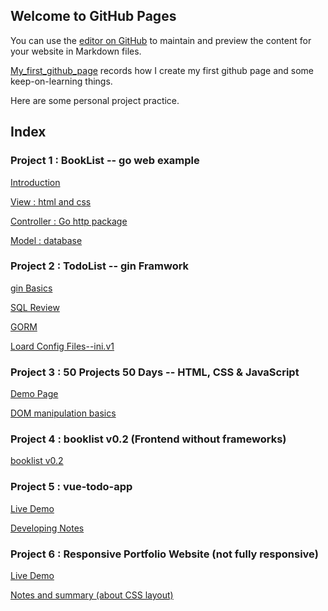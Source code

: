## Welcome to GitHub Pages

You can use the [editor on GitHub](https://github.com/zzy2005137/zzy2005137.github.io/edit/main/README.md) to maintain and preview the content for your website in Markdown files.

[My_first_github_page](My_first_github_page.html) records how I create my first github page and some keep-on-learning things.

Here are some personal project practice.

## Index

### Project 1 : BookList -- go web example

[Introduction](https://zzy2005137.github.io/Booklist/introduction.html)

[View : html and css ](https://zzy2005137.github.io/Booklist/View.html)

[Controller :   Go  http package ](https://zzy2005137.github.io/Booklist/Controller.html)

[Model : database](https://zzy2005137.github.io/Booklist/Model.html) 

### Project 2 : TodoList -- gin Framwork

[gin Basics](https://zzy2005137.github.io/todolist/ginBasics.html)

[SQL Review](https://zzy2005137.github.io/todolist/SQLbasics.html)

[GORM](https://zzy2005137.github.io/todolist/GORM.html)

[Loard Config Files--ini.v1](https://zzy2005137.github.io/todolist/iniConfigFile.html)

### Project 3 : 50 Projects 50 Days -- HTML, CSS & JavaScript

[Demo Page](https://zzy2005137.github.io/50projects50days/index/index.html)

[DOM manipulation basics](https://zzy2005137.github.io/DOM/notes.html)

### Project 4 : booklist v0.2 (Frontend without frameworks)

[booklist v0.2](https://zzy2005137.github.io/booklistV0.2/index.html)

### Project 5 : vue-todo-app

[Live Demo](https://vue-todo-qb20.onrender.com/)

[Developing Notes](https://zzy2005137.github.io/vue-todo-app/notes.html)

### Project 6 : Responsive Portfolio Website (not fully responsive)

[Live Demo](https://zzy2005137.github.io/responsive-portfolio/index.html)

[Notes and summary (about CSS layout)](https://zzy2005137.github.io/responsive-portfolio/notes.html)

